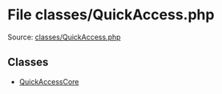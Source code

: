 File classes/QuickAccess.php
=========

Source: [classes/QuickAccess.php](https://github.com/PrestaShop/PrestaShop/blob/1.5.5.0/classes/QuickAccess.php)


Classes
-------

* [QuickAccessCore](class.QuickAccessCore.md)

